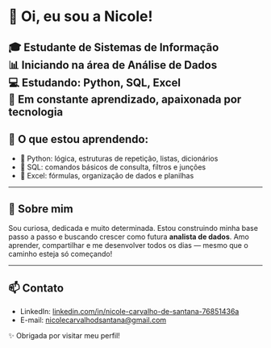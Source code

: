 # 👋 Oi, eu sou a Nicole!

🎓 Estudante de Sistemas de Informação  
📊 Iniciando na área de Análise de Dados  
💻 Estudando: Python, SQL, Excel  
🌱 Em constante aprendizado, apaixonada por tecnologia  
---

## 💼 O que estou aprendendo:
- 📌 Python: lógica, estruturas de repetição, listas, dicionários
- 📌 SQL: comandos básicos de consulta, filtros e junções
- 📌 Excel: fórmulas, organização de dados e planilhas

---

## 🌟 Sobre mim
Sou curiosa, dedicada e muito determinada. Estou construindo minha base passo a passo e buscando crescer como futura **analista de dados**. Amo aprender, compartilhar e me desenvolver todos os dias — mesmo que o caminho esteja só começando!

---

## 📫 Contato
- LinkedIn: [linkedin.com/in/nicole-carvalho-de-santana-76851436a](https://www.linkedin.com/in/nicole-carvalho-de-santana-76851436a/) 
- E-mail: nicolecarvalhodsantana@gmail.com

✨ Obrigada por visitar meu perfil!

